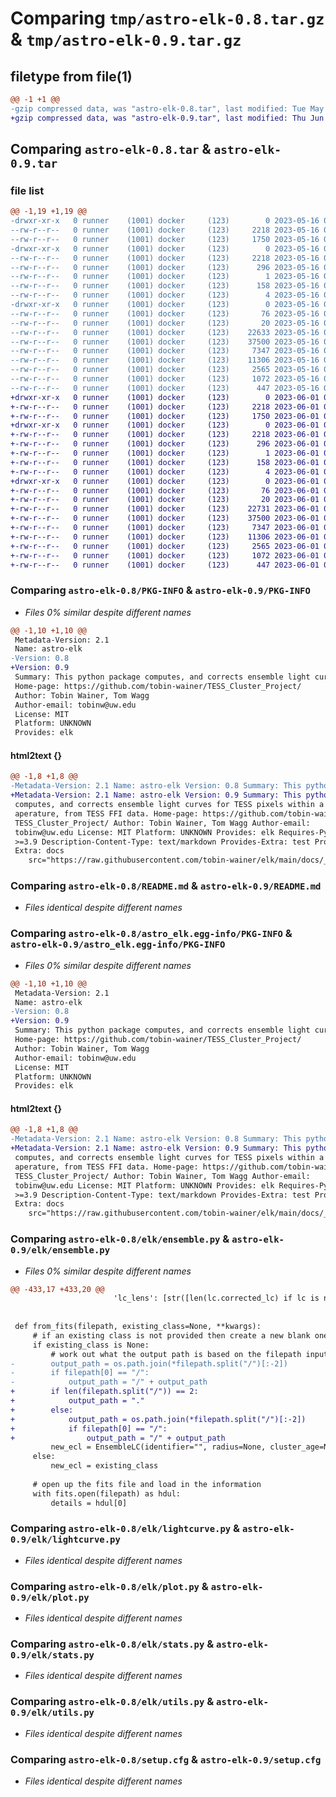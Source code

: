 # Comparing `tmp/astro-elk-0.8.tar.gz` & `tmp/astro-elk-0.9.tar.gz`

## filetype from file(1)

```diff
@@ -1 +1 @@
-gzip compressed data, was "astro-elk-0.8.tar", last modified: Tue May 16 00:35:37 2023, max compression
+gzip compressed data, was "astro-elk-0.9.tar", last modified: Thu Jun  1 01:46:21 2023, max compression
```

## Comparing `astro-elk-0.8.tar` & `astro-elk-0.9.tar`

### file list

```diff
@@ -1,19 +1,19 @@
-drwxr-xr-x   0 runner    (1001) docker     (123)        0 2023-05-16 00:35:37.477417 astro-elk-0.8/
--rw-r--r--   0 runner    (1001) docker     (123)     2218 2023-05-16 00:35:37.477417 astro-elk-0.8/PKG-INFO
--rw-r--r--   0 runner    (1001) docker     (123)     1750 2023-05-16 00:35:26.000000 astro-elk-0.8/README.md
-drwxr-xr-x   0 runner    (1001) docker     (123)        0 2023-05-16 00:35:37.473417 astro-elk-0.8/astro_elk.egg-info/
--rw-r--r--   0 runner    (1001) docker     (123)     2218 2023-05-16 00:35:37.000000 astro-elk-0.8/astro_elk.egg-info/PKG-INFO
--rw-r--r--   0 runner    (1001) docker     (123)      296 2023-05-16 00:35:37.000000 astro-elk-0.8/astro_elk.egg-info/SOURCES.txt
--rw-r--r--   0 runner    (1001) docker     (123)        1 2023-05-16 00:35:37.000000 astro-elk-0.8/astro_elk.egg-info/dependency_links.txt
--rw-r--r--   0 runner    (1001) docker     (123)      158 2023-05-16 00:35:37.000000 astro-elk-0.8/astro_elk.egg-info/requires.txt
--rw-r--r--   0 runner    (1001) docker     (123)        4 2023-05-16 00:35:37.000000 astro-elk-0.8/astro_elk.egg-info/top_level.txt
-drwxr-xr-x   0 runner    (1001) docker     (123)        0 2023-05-16 00:35:37.477417 astro-elk-0.8/elk/
--rw-r--r--   0 runner    (1001) docker     (123)       76 2023-05-16 00:35:26.000000 astro-elk-0.8/elk/__init__.py
--rw-r--r--   0 runner    (1001) docker     (123)       20 2023-05-16 00:35:26.000000 astro-elk-0.8/elk/_version.py
--rw-r--r--   0 runner    (1001) docker     (123)    22633 2023-05-16 00:35:26.000000 astro-elk-0.8/elk/ensemble.py
--rw-r--r--   0 runner    (1001) docker     (123)    37500 2023-05-16 00:35:26.000000 astro-elk-0.8/elk/lightcurve.py
--rw-r--r--   0 runner    (1001) docker     (123)     7347 2023-05-16 00:35:26.000000 astro-elk-0.8/elk/plot.py
--rw-r--r--   0 runner    (1001) docker     (123)    11306 2023-05-16 00:35:26.000000 astro-elk-0.8/elk/stats.py
--rw-r--r--   0 runner    (1001) docker     (123)     2565 2023-05-16 00:35:26.000000 astro-elk-0.8/elk/utils.py
--rw-r--r--   0 runner    (1001) docker     (123)     1072 2023-05-16 00:35:37.477417 astro-elk-0.8/setup.cfg
--rw-r--r--   0 runner    (1001) docker     (123)      447 2023-05-16 00:35:26.000000 astro-elk-0.8/setup.py
+drwxr-xr-x   0 runner    (1001) docker     (123)        0 2023-06-01 01:46:21.925234 astro-elk-0.9/
+-rw-r--r--   0 runner    (1001) docker     (123)     2218 2023-06-01 01:46:21.925234 astro-elk-0.9/PKG-INFO
+-rw-r--r--   0 runner    (1001) docker     (123)     1750 2023-06-01 01:46:10.000000 astro-elk-0.9/README.md
+drwxr-xr-x   0 runner    (1001) docker     (123)        0 2023-06-01 01:46:21.925234 astro-elk-0.9/astro_elk.egg-info/
+-rw-r--r--   0 runner    (1001) docker     (123)     2218 2023-06-01 01:46:21.000000 astro-elk-0.9/astro_elk.egg-info/PKG-INFO
+-rw-r--r--   0 runner    (1001) docker     (123)      296 2023-06-01 01:46:21.000000 astro-elk-0.9/astro_elk.egg-info/SOURCES.txt
+-rw-r--r--   0 runner    (1001) docker     (123)        1 2023-06-01 01:46:21.000000 astro-elk-0.9/astro_elk.egg-info/dependency_links.txt
+-rw-r--r--   0 runner    (1001) docker     (123)      158 2023-06-01 01:46:21.000000 astro-elk-0.9/astro_elk.egg-info/requires.txt
+-rw-r--r--   0 runner    (1001) docker     (123)        4 2023-06-01 01:46:21.000000 astro-elk-0.9/astro_elk.egg-info/top_level.txt
+drwxr-xr-x   0 runner    (1001) docker     (123)        0 2023-06-01 01:46:21.925234 astro-elk-0.9/elk/
+-rw-r--r--   0 runner    (1001) docker     (123)       76 2023-06-01 01:46:10.000000 astro-elk-0.9/elk/__init__.py
+-rw-r--r--   0 runner    (1001) docker     (123)       20 2023-06-01 01:46:10.000000 astro-elk-0.9/elk/_version.py
+-rw-r--r--   0 runner    (1001) docker     (123)    22731 2023-06-01 01:46:10.000000 astro-elk-0.9/elk/ensemble.py
+-rw-r--r--   0 runner    (1001) docker     (123)    37500 2023-06-01 01:46:10.000000 astro-elk-0.9/elk/lightcurve.py
+-rw-r--r--   0 runner    (1001) docker     (123)     7347 2023-06-01 01:46:10.000000 astro-elk-0.9/elk/plot.py
+-rw-r--r--   0 runner    (1001) docker     (123)    11306 2023-06-01 01:46:10.000000 astro-elk-0.9/elk/stats.py
+-rw-r--r--   0 runner    (1001) docker     (123)     2565 2023-06-01 01:46:10.000000 astro-elk-0.9/elk/utils.py
+-rw-r--r--   0 runner    (1001) docker     (123)     1072 2023-06-01 01:46:21.925234 astro-elk-0.9/setup.cfg
+-rw-r--r--   0 runner    (1001) docker     (123)      447 2023-06-01 01:46:10.000000 astro-elk-0.9/setup.py
```

### Comparing `astro-elk-0.8/PKG-INFO` & `astro-elk-0.9/PKG-INFO`

 * *Files 0% similar despite different names*

```diff
@@ -1,10 +1,10 @@
 Metadata-Version: 2.1
 Name: astro-elk
-Version: 0.8
+Version: 0.9
 Summary: This python package computes, and corrects ensemble light curves for TESS pixels within a specified aperature, from TESS FFI data.
 Home-page: https://github.com/tobin-wainer/TESS_Cluster_Project/
 Author: Tobin Wainer, Tom Wagg
 Author-email: tobinw@uw.edu
 License: MIT
 Platform: UNKNOWN
 Provides: elk
```

#### html2text {}

```diff
@@ -1,8 +1,8 @@
-Metadata-Version: 2.1 Name: astro-elk Version: 0.8 Summary: This python package
+Metadata-Version: 2.1 Name: astro-elk Version: 0.9 Summary: This python package
 computes, and corrects ensemble light curves for TESS pixels within a specified
 aperature, from TESS FFI data. Home-page: https://github.com/tobin-wainer/
 TESS_Cluster_Project/ Author: Tobin Wainer, Tom Wagg Author-email:
 tobinw@uw.edu License: MIT Platform: UNKNOWN Provides: elk Requires-Python:
 >=3.9 Description-Content-Type: text/markdown Provides-Extra: test Provides-
 Extra: docs
    src="https://raw.githubusercontent.com/tobin-wainer/elk/main/docs/_static/
```

### Comparing `astro-elk-0.8/README.md` & `astro-elk-0.9/README.md`

 * *Files identical despite different names*

### Comparing `astro-elk-0.8/astro_elk.egg-info/PKG-INFO` & `astro-elk-0.9/astro_elk.egg-info/PKG-INFO`

 * *Files 0% similar despite different names*

```diff
@@ -1,10 +1,10 @@
 Metadata-Version: 2.1
 Name: astro-elk
-Version: 0.8
+Version: 0.9
 Summary: This python package computes, and corrects ensemble light curves for TESS pixels within a specified aperature, from TESS FFI data.
 Home-page: https://github.com/tobin-wainer/TESS_Cluster_Project/
 Author: Tobin Wainer, Tom Wagg
 Author-email: tobinw@uw.edu
 License: MIT
 Platform: UNKNOWN
 Provides: elk
```

#### html2text {}

```diff
@@ -1,8 +1,8 @@
-Metadata-Version: 2.1 Name: astro-elk Version: 0.8 Summary: This python package
+Metadata-Version: 2.1 Name: astro-elk Version: 0.9 Summary: This python package
 computes, and corrects ensemble light curves for TESS pixels within a specified
 aperature, from TESS FFI data. Home-page: https://github.com/tobin-wainer/
 TESS_Cluster_Project/ Author: Tobin Wainer, Tom Wagg Author-email:
 tobinw@uw.edu License: MIT Platform: UNKNOWN Provides: elk Requires-Python:
 >=3.9 Description-Content-Type: text/markdown Provides-Extra: test Provides-
 Extra: docs
    src="https://raw.githubusercontent.com/tobin-wainer/elk/main/docs/_static/
```

### Comparing `astro-elk-0.8/elk/ensemble.py` & `astro-elk-0.9/elk/ensemble.py`

 * *Files 0% similar despite different names*

```diff
@@ -433,17 +433,20 @@
                       'lc_lens': [str([len(lc.corrected_lc) if lc is not None else -99 for lc in self.lcs])]})
 
 
 def from_fits(filepath, existing_class=None, **kwargs):
     # if an existing class is not provided then create a new blank one
     if existing_class is None:
         # work out what the output path is based on the filepath input
-        output_path = os.path.join(*filepath.split("/")[:-2])
-        if filepath[0] == "/":
-            output_path = "/" + output_path
+        if len(filepath.split("/")) == 2:
+            output_path = "."
+        else:
+            output_path = os.path.join(*filepath.split("/")[:-2])
+            if filepath[0] == "/":
+                output_path = "/" + output_path
         new_ecl = EnsembleLC(identifier="", radius=None, cluster_age=None, output_path=output_path, **kwargs)
     else:
         new_ecl = existing_class
 
     # open up the fits file and load in the information
     with fits.open(filepath) as hdul:
         details = hdul[0]
```

### Comparing `astro-elk-0.8/elk/lightcurve.py` & `astro-elk-0.9/elk/lightcurve.py`

 * *Files identical despite different names*

### Comparing `astro-elk-0.8/elk/plot.py` & `astro-elk-0.9/elk/plot.py`

 * *Files identical despite different names*

### Comparing `astro-elk-0.8/elk/stats.py` & `astro-elk-0.9/elk/stats.py`

 * *Files identical despite different names*

### Comparing `astro-elk-0.8/elk/utils.py` & `astro-elk-0.9/elk/utils.py`

 * *Files identical despite different names*

### Comparing `astro-elk-0.8/setup.cfg` & `astro-elk-0.9/setup.cfg`

 * *Files identical despite different names*

